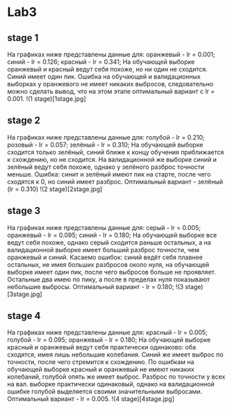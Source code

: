# Lab3
## stage 1
На графиках ниже представлены данные для: оранжевый - lr = 0.001; синий - lr = 0.126; красный - lr = 0.341;
На обучающей выборке оранжевый и красный ведут себя похоже, но ни один не сходится. Синий имеет один пик. Ошибка на обучающей и валидационных выборках у оранжевого не имеет никаких выбросов, следовательно можно сделать вывод, что на этом этапе оптимальный вариант с lr = 0.001.
!(1 stage)[1stage.jpg]

## stage 2
На графиках ниже представлены данные для: голубой - lr = 0.210; розовый - lr = 0.057; зелёный - lr = 0.310;
На обучающей выборке сходится только зелёный, синий ближе к концу обучения приближается к схождению, но не сходится. На валидационной же выборке синий и зелёный ведут себя похоже, однако у зелёного разброс точности меньше. Ошибка: синит и зелёный имеют пик на старте, после чего сходятся к 0, но синий имеет разброс. Оптимальный вариант - зелёный (lr = 0.310) 
!(2 stage)[2stage.jpg]

## stage 3
На графиках ниже представлены данные для: серый - lr = 0.005; оранжевый - lr = 0.095; синий - lr = 0.180;
На обучающей выборке все ведут себя похоже, однако серый сходится раньше остальных, а на валидационной выборке имеет больший разброс точности, чем оранжевый и синий. Касаемо ошибок: синий ведёт себя плавнее остальных, не имея больших разбросов около нуля, на обучающей выборке имеет один пик, после чего выбросов больше не проявляет. Остальные два имею по пику, а после в пределах нуля показывают небольшие выбросы.  Оптимальный вариант - lr = 0.180;
!(3 stage)[3stage.jpg]

## stage 4
На графиках ниже представлены данные для: красный - lr = 0.005; голубой - lr = 0.095; оранжевый - lr = 0.180;
На обучающей выборке красный и оранжевый ведут себя практически одинаково: оба сходятся, имея лишь небольшие колебания. Синий же имеет выброс по точности, после чего стремится к схождению. По ошибкам на обучающей выборке красный и оранжевый не имеют никаких колебаний, голубой опять же имеет выброс. Разброс по точности у всех на вал. выборке практически одинаковый, однако на валидационной ошибке голубой выделяется своими значительными выбросами. Оптимальный вариант - lr = 0.005.
!(4 stage)[4stage.jpg]
